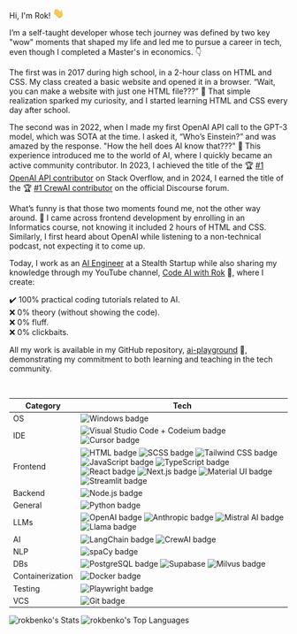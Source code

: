 Hi, I'm Rok! <img src = "./wave.gif" width="20" />

I’m a self-taught developer whose tech journey was defined by two key "wow" moments that shaped my life and led me to pursue a career in tech, even though I completed a Master's in economics. 👇

The first was in 2017 during high school, in a 2-hour class on HTML and CSS. My class created a basic website and opened it in a browser. “Wait, you can make a website with just one HTML file???” 🤯 That simple realization sparked my curiosity, and I started learning HTML and CSS every day after school.

The second was in 2022, when I made my first OpenAI API call to the GPT-3 model, which was SOTA at the time. I asked it, “Who’s Einstein?” and was amazed by the response. "How the hell does AI know that???" 🤯 This experience introduced me to the world of AI, where I quickly became an active community contributor. In 2023, I achieved the title of the 🏆 <a href="https://stackoverflow.com/tags/openai-api/topusers" target="_blank">#1 OpenAI API contributor</a> on Stack Overflow, and in 2024, I earned the title of the 🏆 <a href="https://community.crewai.com/leaderboard" target="_blank">#1 CrewAI contributor</a> on the official Discourse forum.

What’s funny is that those two moments found me, not the other way around. 🤔 I came across frontend development by enrolling in an Informatics course, not knowing it included 2 hours of HTML and CSS. Similarly, I first heard about OpenAI while listening to a non-technical podcast, not expecting it to come up.

Today, I work as an <a href="https://www.linkedin.com/in/rokbenko">AI Engineer</a> at a Stealth Startup while also sharing my knowledge through my YouTube channel, <a href="https://www.youtube.com/@rokbenko?sub_confirmation=1" target="_blank">Code AI with Rok</a> 🚀, where I create:

✔️ 100% practical coding tutorials related to AI.<br>
❌ 0% theory (without showing the code).<br>
❌ 0% fluff.<br>
❌ 0% clickbaits.<br>

All my work is available in my GitHub repository, <a href="https://github.com/rokbenko/ai-playground">ai-playground</a> 🚀, demonstrating my commitment to both learning and teaching in the tech community.

<br>

| Category | Tech |
| - | - |
| OS | ![Windows badge](https://img.shields.io/badge/Windows-%23202020?style=flat&logo=windows10) |
| IDE | ![Visual Studio Code + Codeium badge](https://img.shields.io/badge/Visual%20Studio%20Code%20+%20Codeium-%23202020?style=flat&logo=codeium&logoColor=%2371e9d8) ![Cursor badge](https://img.shields.io/badge/Cursor-%23202020?style=flat&logo=cursor) |
| Frontend | ![HTML badge](https://img.shields.io/badge/HTML-%23202020?style=flat&logo=html5) ![SCSS badge](https://img.shields.io/badge/SCSS-%23202020?style=flat&logo=sass) ![Tailwind CSS badge](https://img.shields.io/badge/Tailwind%20CSS-%23202020?style=flat&logo=tailwindcss) ![JavaScript badge](https://img.shields.io/badge/JavaScript-%23202020?style=flat&logo=javascript) ![TypeScript badge](https://img.shields.io/badge/TypeScript-%23202020?style=flat&logo=typescript) ![React badge](https://img.shields.io/badge/React-%23202020?style=flat&logo=react) ![Next.js badge](https://img.shields.io/badge/Next.js-%23202020?style=flat&logo=nextdotjs) ![Material UI badge](https://img.shields.io/badge/Material%20UI-%23202020?style=flat&logo=mui) ![Streamlit badge](https://img.shields.io/badge/Streamlit-%23202020?style=flat&logo=streamlit) |
| Backend | ![Node.js badge](https://img.shields.io/badge/Node.js-%23202020?style=flat&logo=nodedotjs) |
| General | ![Python badge](https://img.shields.io/badge/Python-%23202020?style=flat&logo=python) |
| LLMs | ![OpenAI badge](https://img.shields.io/badge/OpenAI-%23202020?style=flat&logo=openai) ![Anthropic badge](https://img.shields.io/badge/Anthropic-%23202020?style=flat&logo=anthropic&logoColor=%23cc9b7a) ![Mistral AI badge](https://img.shields.io/badge/Mistral-%23202020?style=flat&logo=mistralai) ![Llama badge](https://img.shields.io/badge/Llama-%23202020?style=flat&logo=meta&logoColor=%230080FB) |
| AI | ![LangChain badge](https://img.shields.io/badge/LangChain-%23202020?style=flat&logo=langchain&logoColor=%23beb4fd) ![CrewAI badge](https://img.shields.io/badge/CrewAI-%23202020?style=flat&logo=crewai) |
| NLP | ![spaCy badge](https://img.shields.io/badge/spaCy-%23202020?style=flat&logo=spacy) |
| DBs | ![PostgreSQL badge](https://img.shields.io/badge/PostgreSQL-%23202020?style=flat&logo=postgresql) ![Supabase](https://img.shields.io/badge/Supabase-%23202020?style=flat&logo=supabase) ![Milvus badge](https://img.shields.io/badge/Milvus-%23202020?style=flat&logo=milvus) |
| Containerization | ![Docker badge](https://img.shields.io/badge/Docker-%23202020?style=flat&logo=docker) |
| Testing | ![Playwright badge](https://img.shields.io/badge/Playwright-%23202020?style=flat&logo=playwright) |
| VCS | ![Git badge](https://img.shields.io/badge/Git-%23202020?style=flat&logo=git) |

<img alt="rokbenko's Stats" src="https://github-readme-stats.vercel.app/api?username=rokbenko&theme=dark&show_icons=true&hide_border=true&count_private=true" />
<img alt="rokbenko's Top Languages" src="https://rokbenko-stats.vercel.app/api/top-langs/?username=rokbenko&theme=dark&show_icons=true&hide_border=true&layout=compact" />
